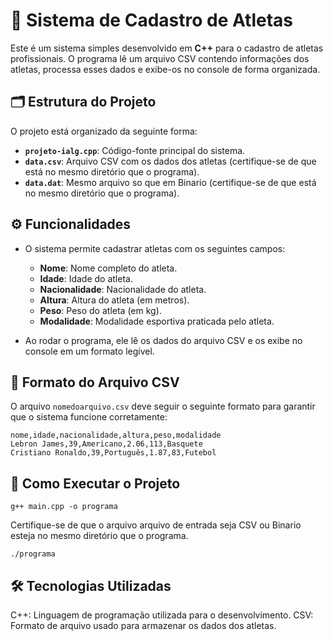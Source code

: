 # 🏅 Sistema de Cadastro de Atletas

Este é um sistema simples desenvolvido em **C++** para o cadastro de atletas profissionais. O programa lê um arquivo CSV contendo informações dos atletas, processa esses dados e exibe-os no console de forma organizada.

## 🗂️ Estrutura do Projeto

O projeto está organizado da seguinte forma:

- **`projeto-ialg.cpp`**: Código-fonte principal do sistema.
- **`data.csv`**: Arquivo CSV com os dados dos atletas (certifique-se de que está no mesmo diretório que o programa).
- **`data.dat`**: Mesmo arquivo so que em Binario (certifique-se de que está no mesmo diretório que o programa).

## ⚙️ Funcionalidades

- O sistema permite cadastrar atletas com os seguintes campos:
  - **Nome**: Nome completo do atleta.
  - **Idade**: Idade do atleta.
  - **Nacionalidade**: Nacionalidade do atleta.
  - **Altura**: Altura do atleta (em metros).
  - **Peso**: Peso do atleta (em kg).
  - **Modalidade**: Modalidade esportiva praticada pelo atleta.

- Ao rodar o programa, ele lê os dados do arquivo CSV e os exibe no console em um formato legível.

## 📑 Formato do Arquivo CSV

O arquivo `nomedoarquivo.csv` deve seguir o seguinte formato para garantir que o sistema funcione corretamente:

```csv
nome,idade,nacionalidade,altura,peso,modalidade
Lebron James,39,Americano,2.06,113,Basquete
Cristiano Ronaldo,39,Português,1.87,83,Futebol
```

## 🚀 Como Executar o Projeto

```Compile o código-fonte:
g++ main.cpp -o programa
```

Certifique-se de que o arquivo arquivo de entrada seja CSV ou Binario esteja no mesmo diretório que o programa.

```Execute o programa:
./programa
```

## 🛠️ Tecnologias Utilizadas

C++: Linguagem de programação utilizada para o desenvolvimento.
CSV: Formato de arquivo usado para armazenar os dados dos atletas.
